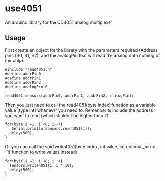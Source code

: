 # use4051
An arduino library for the CD4051 analog multiplexer
## Usage
First create an object for the library with the parameters required (Address pins (S0, S1, S2), and the analogPin that will read the analog data coming of the chip).


  ```
  #include "read4051.h"
  #define addrPin0
  #define addrPin1
  #define addrPin2
  #define analogPin 0

  read4051 sensors(addrPin0, addrPin1, addrPin2, analogPin);
```

Then you just need to call the read4051(byte index) function as a variable value (type int) whenever you need to. Remenber to include the address you want to read (which shuldn't be higher than 7).


  ```
  for(byte i =1; i <8; i++){
    Serial.println(sensors.read4051(i));
    delay(500);
  }
```
Or you can call the void write4051(byte index, int value, int optional_pin = -1) function to write values instead/


```
for(byte i =1; i <8; i++){
  sensors.write4051(i, i * 10);
  delay(500);
}
```
